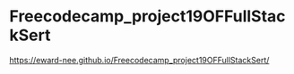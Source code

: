 # Freecodecamp_project19OFFullStackSert

https://eward-nee.github.io/Freecodecamp_project19OFFullStackSert/
